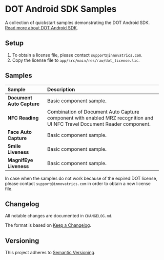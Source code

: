 # DOT Android SDK Samples

A collection of quickstart samples demonstrating the DOT Android SDK. [Read more about DOT Android SDK](https://developers.innovatrics.com/digital-onboarding/technical/android-development/).

## Setup

1. To obtain a license file, please contact `support@innovatrics.com`.
1. Copy the license file to `app/src/main/res/raw/dot_license.lic`.

## Samples

| Sample                    | Description                                                                                                              |
|:--------------------------|:-------------------------------------------------------------------------------------------------------------------------|
| **Document Auto Capture** | Basic component sample.                                                                                                  |
| **NFC Reading**           | Combination of Document Auto Capture component with enabled MRZ recognition and UI NFC Travel Document Reader component. |
| **Face Auto Capture**     | Basic component sample.                                                                                                  |
| **Smile Liveness**        | Basic component sample.                                                                                                  |
| **MagnifEye Liveness**    | Basic component sample.                                                                                                  |

In case when the samples do not work because of the expired DOT license, please contact `support@innovatrics.com` in order to obtain a new license file.

## Changelog

All notable changes are documented in `CHANGELOG.md`.

The format is based on [Keep a Changelog](https://keepachangelog.com/en/1.0.0/).

## Versioning

This project adheres to [Semantic Versioning](https://semver.org/spec/v2.0.0.html).
